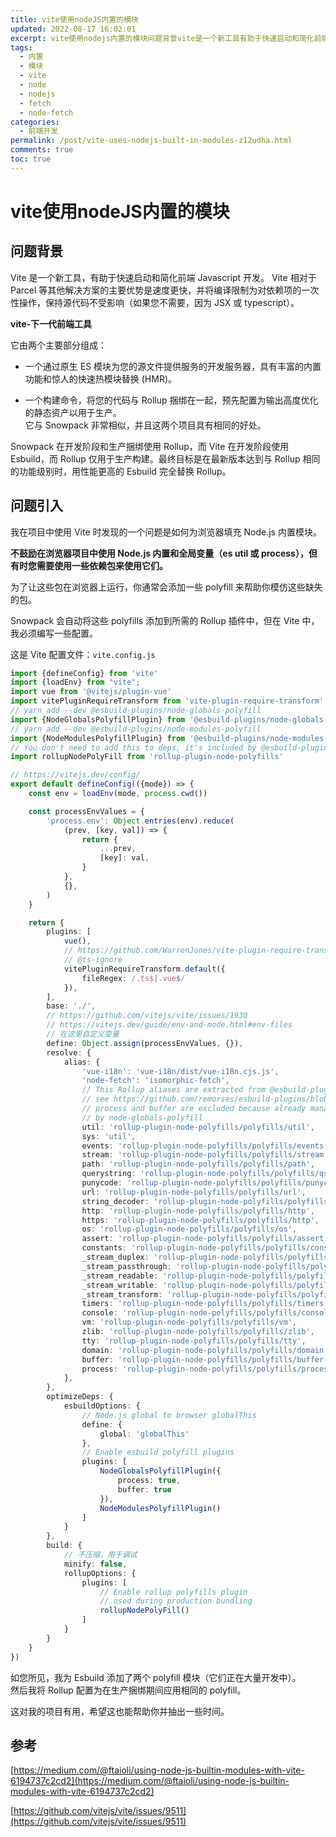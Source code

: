 ```yaml
---
title: vite使用nodeJS内置的模块
updated: 2022-08-17 16:02:01
excerpt: vite使用nodejs内置的模块问题背景vite是一个新工具有助于快速启动和简化前端javascript开发。vite相对于parcel等其他解决方案的主要优势是速度更快并将编译限制为对依赖项的一次性操作保持源代码不受影响（如果您不需要因为jsx或typescript）。vite下一代前端工具它由两个主要部分组成_一个通过原生es模块为您的源文件提供服务的开发服务器具有丰富的内置功能和惊人的快速热模块替换(hmr)。一个构建命令将您的代码与rollup捆绑在一起预先配置为输出高度优化的静态资产以用于生产
tags:
  - 内置
  - 模块
  - vite
  - node
  - nodejs
  - fetch
  - node-fetch
categories:
  - 前端开发
permalink: /post/vite-uses-nodejs-built-in-modules-z12udha.html
comments: true
toc: true
---
```

# vite使用nodeJS内置的模块



## 问题背景

Vite 是一个新工具，有助于快速启动和简化前端 Javascript 开发。 Vite 相对于 Parcel 等其他解决方案的主要优势是速度更快，并将编译限制为对依赖项的一次性操作，保持源代码不受影响（如果您不需要，因为 JSX 或 typescript）。

**vite-下一代前端工具**

它由两个主要部分组成：

* 一个通过原生 ES 模块为您的源文件提供服务的开发服务器，具有丰富的内置功能和惊人的快速热模块替换 (HMR)。

* 一个构建命令，将您的代码与 Rollup 捆绑在一起，预先配置为输出高度优化的静态资产以用于生产。  
  它与 Snowpack 非常相似，并且这两个项目具有相同的好处。

Snowpack 在开发阶段和生产捆绑使用 Rollup，而 Vite 在开发阶段使用 Esbuild，而 Rollup 仅用于生产构建。最终目标是在最新版本达到与 Rollup 相同的功能级别时，用性能更高的 Esbuild 完全替换 Rollup。

## 问题引入

我在项目中使用 Vite 时发现的一个问题是如何为浏览器填充 Node.js 内置模块。

**不鼓励在浏览器项目中使用 Node.js 内置和全局变量（es util 或 process），但有时您需要使用一些依赖包来使用它们。**

为了让这些包在浏览器上运行，你通常会添加一些 polyfill 来帮助你模仿这些缺失的包。

Snowpack 会自动将这些 polyfills 添加到所需的 Rollup 插件中，但在 Vite 中，我必须编写一些配置。

这是 Vite 配置文件：`vite.config.js`

```ts
import {defineConfig} from 'vite'
import {loadEnv} from "vite";
import vue from '@vitejs/plugin-vue'
import vitePluginRequireTransform from 'vite-plugin-require-transform';
// yarn add --dev @esbuild-plugins/node-globals-polyfill
import {NodeGlobalsPolyfillPlugin} from '@esbuild-plugins/node-globals-polyfill'
// yarn add --dev @esbuild-plugins/node-modules-polyfill
import {NodeModulesPolyfillPlugin} from '@esbuild-plugins/node-modules-polyfill'
// You don't need to add this to deps, it's included by @esbuild-plugins/node-modules-polyfill
import rollupNodePolyFill from 'rollup-plugin-node-polyfills'

// https://vitejs.dev/config/
export default defineConfig(({mode}) => {
    const env = loadEnv(mode, process.cwd())

    const processEnvValues = {
        'process.env': Object.entries(env).reduce(
            (prev, [key, val]) => {
                return {
                    ...prev,
                    [key]: val,
                }
            },
            {},
        )
    }

    return {
        plugins: [
            vue(),
            // https://github.com/WarrenJones/vite-plugin-require-transform/issues/10
            // @ts-ignore
            vitePluginRequireTransform.default({
                fileRegex: /.ts$|.vue$/
            }),
        ],
        base: './',
        // https://github.com/vitejs/vite/issues/1930
        // https://vitejs.dev/guide/env-and-mode.html#env-files
        // 在这里自定义变量
        define: Object.assign(processEnvValues, {}),
        resolve: {
            alias: {
                'vue-i18n': 'vue-i18n/dist/vue-i18n.cjs.js',
                'node-fetch': 'isomorphic-fetch',
                // This Rollup aliases are extracted from @esbuild-plugins/node-modules-polyfill,
                // see https://github.com/remorses/esbuild-plugins/blob/master/node-modules-polyfill/src/polyfills.ts
                // process and buffer are excluded because already managed
                // by node-globals-polyfill
                util: 'rollup-plugin-node-polyfills/polyfills/util',
                sys: 'util',
                events: 'rollup-plugin-node-polyfills/polyfills/events',
                stream: 'rollup-plugin-node-polyfills/polyfills/stream',
                path: 'rollup-plugin-node-polyfills/polyfills/path',
                querystring: 'rollup-plugin-node-polyfills/polyfills/qs',
                punycode: 'rollup-plugin-node-polyfills/polyfills/punycode',
                url: 'rollup-plugin-node-polyfills/polyfills/url',
                string_decoder: 'rollup-plugin-node-polyfills/polyfills/string-decoder',
                http: 'rollup-plugin-node-polyfills/polyfills/http',
                https: 'rollup-plugin-node-polyfills/polyfills/http',
                os: 'rollup-plugin-node-polyfills/polyfills/os',
                assert: 'rollup-plugin-node-polyfills/polyfills/assert',
                constants: 'rollup-plugin-node-polyfills/polyfills/constants',
                _stream_duplex: 'rollup-plugin-node-polyfills/polyfills/readable-stream/duplex',
                _stream_passthrough: 'rollup-plugin-node-polyfills/polyfills/readable-stream/passthrough',
                _stream_readable: 'rollup-plugin-node-polyfills/polyfills/readable-stream/readable',
                _stream_writable: 'rollup-plugin-node-polyfills/polyfills/readable-stream/writable',
                _stream_transform: 'rollup-plugin-node-polyfills/polyfills/readable-stream/transform',
                timers: 'rollup-plugin-node-polyfills/polyfills/timers',
                console: 'rollup-plugin-node-polyfills/polyfills/console',
                vm: 'rollup-plugin-node-polyfills/polyfills/vm',
                zlib: 'rollup-plugin-node-polyfills/polyfills/zlib',
                tty: 'rollup-plugin-node-polyfills/polyfills/tty',
                domain: 'rollup-plugin-node-polyfills/polyfills/domain',
                buffer: 'rollup-plugin-node-polyfills/polyfills/buffer-es6', // add buffer
                process: 'rollup-plugin-node-polyfills/polyfills/process-es6', // add process
            },
        },
        optimizeDeps: {
            esbuildOptions: {
                // Node.js global to browser globalThis
                define: {
                    global: 'globalThis'
                },
                // Enable esbuild polyfill plugins
                plugins: [
                    NodeGlobalsPolyfillPlugin({
                        process: true,
                        buffer: true
                    }),
                    NodeModulesPolyfillPlugin()
                ]
            }
        },
        build: {
            // 不压缩，用于调试
            minify: false,
            rollupOptions: {
                plugins: [
                    // Enable rollup polyfills plugin
                    // used during production bundling
                    rollupNodePolyFill()
                ]
            }
        }
    }
})
```

如您所见，我为 Esbuild 添加了两个 polyfill 模块（它们正在大量开发中）。  
然后我将 Rollup 配置为在生产捆绑期间应用相同的 polyfill。

这对我的项目有用，希望这也能帮助你并抽出一些时间。

## 参考

[https://medium.com/@ftaioli/using-node-js-builtin-modules-with-vite-6194737c2cd2](https://medium.com/@ftaioli/using-node-js-builtin-modules-with-vite-6194737c2cd2)

[https://github.com/vitejs/vite/issues/9511](https://github.com/vitejs/vite/issues/9511)